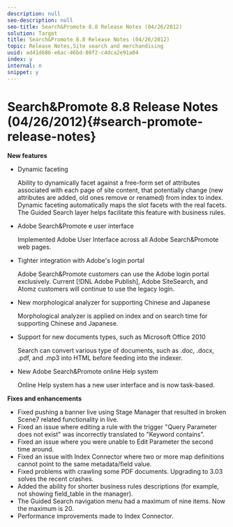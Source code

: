 ```yaml
---
description: null
seo-description: null
seo-title: Search&Promote 8.8 Release Notes (04/26/2012)
solution: Target
title: Search&Promote 8.8 Release Notes (04/26/2012)
topic: Release Notes,Site search and merchandising
uuid: ad41d686-e6ac-46bd-80f2-c4dca2e91a04
index: y
internal: n
snippet: y
---
```


# Search&Promote 8.8 Release Notes (04/26/2012){#search-promote-release-notes}

 **New features**

* Dynamic faceting

  Ability to dynamically facet against a free-form set of attributes associated with each page of site content, that potentially change (new attributes are added, old ones remove or renamed) from index to index. Dynamic faceting automatically maps the slot facets with the real facets. The Guided Search layer helps facilitate this feature with business rules. 
* Adobe Search&Promote e user interface

  Implemented Adobe User Interface across all Adobe Search&Promote web pages. 
* Tighter integration with Adobe's login portal

  Adobe Search&Promote customers can use the Adobe login portal exclusively. Current [!DNL Adobe Publish], Adobe SiteSearch, and Atomz customers will continue to use the legacy login. 
* New morphological analyzer for supporting Chinese and Japanese

  Morphological analyzer is applied on index and on search time for supporting Chinese and Japanese. 
* Support for new documents types, such as Microsoft Office 2010

  Search can convert various type of documents, such as .doc, .docx, .pdf, and .mp3 into HTML before feeding into the indexer. 
* New Adobe Search&Promote online Help system

  Online Help system has a new user interface and is now task-based.

**Fixes and enhancements**

* Fixed pushing a banner live using Stage Manager that resulted in broken Scene7 related functionality in live. 
* Fixed an issue where editing a rule with the trigger "Query Parameter does not exist" was incorrectly translated to "Keyword contains". 
* Fixed an issue where you were unable to Edit Parameter the second time around. 
* Fixed an issue with Index Connector where two or more map definitions cannot point to the same metadata/field value. 
* Fixed problems with crawling some PDF documents. Upgrading to 3.03 solves the recent crashes. 
* Added the ability for shorter business rules descriptions (for example, not showing field_table in the manager). 
* The Guided Search navigation menu had a maximum of nine items. Now the maximum is 20. 
* Performance improvements made to Index Connector.

